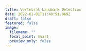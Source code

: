 ```yaml
---
title: Vertebral Landmark Detection
date: 2022-02-01T11:40:51.069Z
draft: false
featured: false
image:
  filename: ""
  focal_point: Smart
  preview_only: false
---
```

